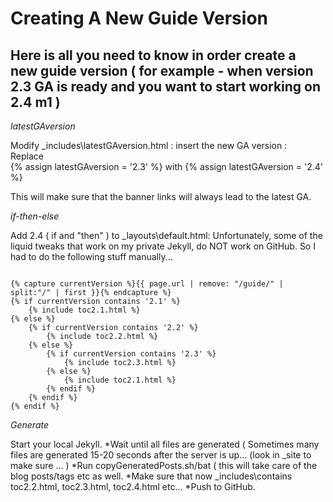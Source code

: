 
# Creating A New Guide Version

Here is all you need to know in order create a new guide version
( for example - when version 2.3 GA is ready and you want to start working on 2.4 m1 )
--------------------------------------------------------------------------------------------------

*latestGAversion*

Modify _includes\latestGAversion.html : 
insert the new GA version :  
 Replace  
  {% assign latestGAversion = '2.3' %}
 with 
  {% assign latestGAversion = '2.4' %} 
    
This will make sure that the banner links will always lead to the latest GA.


*if-then-else*

Add 2.4 ( if and "then" ) to _layouts\default.html: 
Unfortunately, some of the liquid tweaks that work on my private Jekyll, do NOT work on GitHub.
So I had to do the following stuff manually...

<pre><code>         
{% capture currentVersion %}{{ page.url | remove: "/guide/" | split:"/" | first }}{% endcapture %}
{% if currentVersion contains '2.1' %}
	{% include toc2.1.html %}
{% else %}
	{% if currentVersion contains '2.2' %}
		{% include toc2.2.html %}
	{% else %}
		{% if currentVersion contains '2.3' %}					
			{% include toc2.3.html %}
		{% else %}
			{% include toc2.1.html %}
		{% endif %}						
	{% endif %}
{% endif %}	              
</pre></code>

*Generate*

Start your local Jekyll.
*Wait until all files are generated ( Sometimes many files are generated 15-20 seconds after the server is up...
(look in _site to make sure ... ) 
*Run copyGeneratedPosts.sh/bat ( this will take care of the blog posts/tags etc as well.
*Make sure that now _includes\contains toc2.2.html, toc2.3.html, toc2.4.html etc...
*Push to GitHub.

